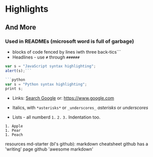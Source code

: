 # Highlights

## And More

### Used in READMEs (microsoft word is full of garbage)



* blocks of code fenced by lines iwth three back-tics```
* Headlines - use `#` through `######`

```js
var s = "JavaScript syntax highlighting";
alert(s);```

```python
var s = "Python syntax highlighting";
print s;
```

* Links: [Search Google](https://www.google.com)
			or: https://www.google.com

* Italics, with `*asterisks*` or `_underscores_`
	*asterisks* or _underscores_ 

* Lists - all numberd `1.` `2.` `3.` Indentation too.

```
1. Apple
1. Pear
1. Peach
```


resources md-starter (bl's github):
markdown cheatsheet
github has a 'writing' page
github 'awesome markdown'
